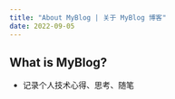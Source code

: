 ```yaml
---
title: "About MyBlog | 关于 MyBlog 博客"
date: 2022-09-05
---
```


## What is MyBlog?

- 记录个人技术心得、思考、随笔


